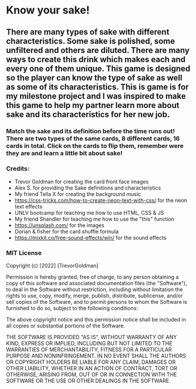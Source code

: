 # Know your sake!
## There are many types of sake with different characteristics. Some sake is polished, some unfiltered and others are diluted. There are many ways to create this drink which makes each and every one of them unique. This game is designed so the player can know the type of sake as well as some of its characteristics. This is game is for my milestone project and I was inspired to make this game to help my partner learn more about sake and its characteristics for her new job.
### Match the sake and its definition before the time runs out! There are two types of the same cards, 8 different cards, 16 cards in total. Click on the cards to flip them, remember were they are and learn a little bit about sake!

### Credits:
- Trevor Goldman for creating the card front face images
- Alex S. for providing the Sake definitions and characteristics
- My friend Tella X for creating the background music
- https://css-tricks.com/how-to-create-neon-text-with-css/ for the neon text effects
- UNLV bootcamp for teaching me how to use HTML, CSS & JS
- My friend Shandler for teaching me how to use the "this" function
- https://unsplash.com/ for the images
- Dorian & fisher for the card shuffle formula
- https://mixkit.co/free-sound-effects/win/ for the sound effects

### MIT License

Copyright (c) [2022] [TrevorGoldman]

Permission is hereby granted, free of charge, to any person obtaining a copy
of this software and associated documentation files (the "Software"), to deal
in the Software without restriction, including without limitation the rights
to use, copy, modify, merge, publish, distribute, sublicense, and/or sell
copies of the Software, and to permit persons to whom the Software is
furnished to do so, subject to the following conditions:

The above copyright notice and this permission notice shall be included in all
copies or substantial portions of the Software.

THE SOFTWARE IS PROVIDED "AS IS", WITHOUT WARRANTY OF ANY KIND, EXPRESS OR
IMPLIED, INCLUDING BUT NOT LIMITED TO THE WARRANTIES OF MERCHANTABILITY,
FITNESS FOR A PARTICULAR PURPOSE AND NONINFRINGEMENT. IN NO EVENT SHALL THE
AUTHORS OR COPYRIGHT HOLDERS BE LIABLE FOR ANY CLAIM, DAMAGES OR OTHER
LIABILITY, WHETHER IN AN ACTION OF CONTRACT, TORT OR OTHERWISE, ARISING FROM,
OUT OF OR IN CONNECTION WITH THE SOFTWARE OR THE USE OR OTHER DEALINGS IN THE
SOFTWARE.